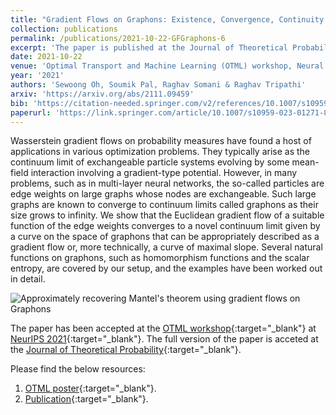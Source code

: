 ```yaml
---
title: "Gradient Flows on Graphons: Existence, Convergence, Continuity Equations"
collection: publications
permalink: /publications/2021-10-22-GFGraphons-6
excerpt: 'The paper is published at the Journal of Theoretical Probability.'
date: 2021-10-22
venue: 'Optimal Transport and Machine Learning (OTML) workshop, Neural Information Processing Systems (NeurIPS)'
year: '2021'
authors: 'Sewoong Oh, Soumik Pal, Raghav Somani & Raghav Tripathi'
arxiv: 'https://arxiv.org/abs/2111.09459'
bib: 'https://citation-needed.springer.com/v2/references/10.1007/s10959-023-01271-8?format=refman&flavour=citation'
paperurl: 'https://link.springer.com/article/10.1007/s10959-023-01271-8'
---
```


Wasserstein gradient flows on probability measures have found a host of applications in various optimization problems. They typically arise as the continuum limit of exchangeable particle systems evolving by some mean-field interaction involving a gradient-type potential. However, in many problems, such as in multi-layer neural networks, the so-called particles are edge weights on large graphs whose nodes are exchangeable. Such large graphs are known to converge to continuum limits called graphons as their size grows to infinity. We show that the Euclidean gradient flow of a suitable function of the edge weights converges to a novel continuum limit given by a curve on the space of graphons that can be appropriately described as a gradient flow or, more technically, a curve of maximal slope. Several natural functions on graphons, such as homomorphism functions and the scalar entropy, are covered by our setup, and the examples have been worked out in detail.

![Approximately recovering Mantel's theorem using gradient flows on Graphons](https://raghavsomani.github.io/projects/files/mantel.gif)

The paper has been accepted at the [OTML workshop](https://otml2021.github.io/){:target="_blank"} at [NeurIPS 2021](https://nips.cc/Conferences/2021){:target="_blank"}. The full version of the paper is acceted at the [Journal of Theoretical Probability](https://link.springer.com/article/10.1007/s10959-023-01271-8){:target="_blank"}.

Please find the below resources:
1. [OTML poster](https://raghavsomani.github.io/publications/files/OTML_poster_Gradient_Flows_on_Graphons.pdf){:target="_blank"}.
2. [Publication](https://link.springer.com/article/10.1007/s10959-023-01271-8){:target="_blank"}.
